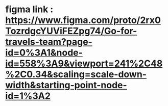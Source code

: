 # figma link : https://www.figma.com/proto/2rx0TozrdgcYUViFEZpg74/Go-for-travels-team?page-id=0%3A1&node-id=558%3A9&viewport=241%2C48%2C0.34&scaling=scale-down-width&starting-point-node-id=1%3A2
